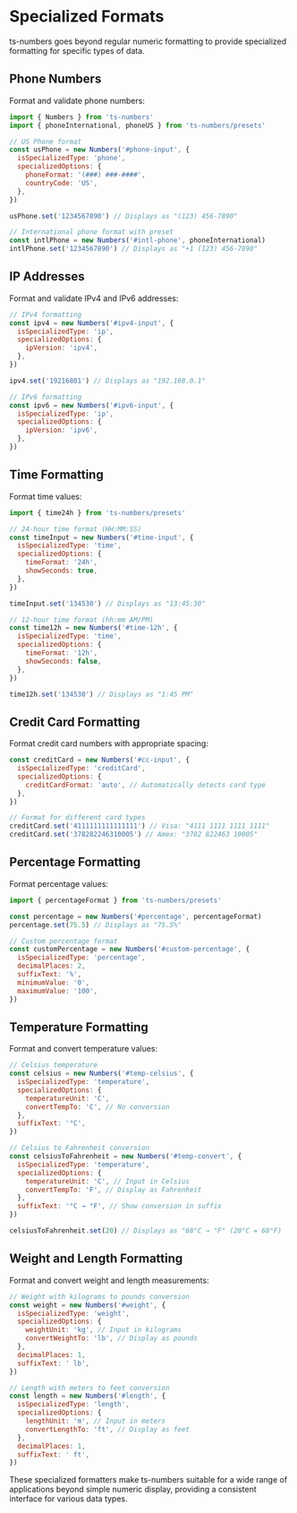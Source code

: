 # Specialized Formats

ts-numbers goes beyond regular numeric formatting to provide specialized formatting for specific types of data.

## Phone Numbers

Format and validate phone numbers:

```js
import { Numbers } from 'ts-numbers'
import { phoneInternational, phoneUS } from 'ts-numbers/presets'

// US Phone format
const usPhone = new Numbers('#phone-input', {
  isSpecializedType: 'phone',
  specializedOptions: {
    phoneFormat: '(###) ###-####',
    countryCode: 'US',
  },
})

usPhone.set('1234567890') // Displays as "(123) 456-7890"

// International phone format with preset
const intlPhone = new Numbers('#intl-phone', phoneInternational)
intlPhone.set('1234567890') // Displays as "+1 (123) 456-7890"
```

## IP Addresses

Format and validate IPv4 and IPv6 addresses:

```js
// IPv4 formatting
const ipv4 = new Numbers('#ipv4-input', {
  isSpecializedType: 'ip',
  specializedOptions: {
    ipVersion: 'ipv4',
  },
})

ipv4.set('19216801') // Displays as "192.168.0.1"

// IPv6 formatting
const ipv6 = new Numbers('#ipv6-input', {
  isSpecializedType: 'ip',
  specializedOptions: {
    ipVersion: 'ipv6',
  },
})
```

## Time Formatting

Format time values:

```js
import { time24h } from 'ts-numbers/presets'

// 24-hour time format (HH:MM:SS)
const timeInput = new Numbers('#time-input', {
  isSpecializedType: 'time',
  specializedOptions: {
    timeFormat: '24h',
    showSeconds: true,
  },
})

timeInput.set('134530') // Displays as "13:45:30"

// 12-hour time format (hh:mm AM/PM)
const time12h = new Numbers('#time-12h', {
  isSpecializedType: 'time',
  specializedOptions: {
    timeFormat: '12h',
    showSeconds: false,
  },
})

time12h.set('134530') // Displays as "1:45 PM"
```

## Credit Card Formatting

Format credit card numbers with appropriate spacing:

```js
const creditCard = new Numbers('#cc-input', {
  isSpecializedType: 'creditCard',
  specializedOptions: {
    creditCardFormat: 'auto', // Automatically detects card type
  },
})

// Format for different card types
creditCard.set('4111111111111111') // Visa: "4111 1111 1111 1111"
creditCard.set('378282246310005') // Amex: "3782 822463 10005"
```

## Percentage Formatting

Format percentage values:

```js
import { percentageFormat } from 'ts-numbers/presets'

const percentage = new Numbers('#percentage', percentageFormat)
percentage.set(75.5) // Displays as "75.5%"

// Custom percentage format
const customPercentage = new Numbers('#custom-percentage', {
  isSpecializedType: 'percentage',
  decimalPlaces: 2,
  suffixText: '%',
  minimumValue: '0',
  maximumValue: '100',
})
```

## Temperature Formatting

Format and convert temperature values:

```js
// Celsius temperature
const celsius = new Numbers('#temp-celsius', {
  isSpecializedType: 'temperature',
  specializedOptions: {
    temperatureUnit: 'C',
    convertTempTo: 'C', // No conversion
  },
  suffixText: '°C',
})

// Celsius to Fahrenheit conversion
const celsiusToFahrenheit = new Numbers('#temp-convert', {
  isSpecializedType: 'temperature',
  specializedOptions: {
    temperatureUnit: 'C', // Input in Celsius
    convertTempTo: 'F', // Display as Fahrenheit
  },
  suffixText: '°C → °F', // Show conversion in suffix
})

celsiusToFahrenheit.set(20) // Displays as "68°C → °F" (20°C = 68°F)
```

## Weight and Length Formatting

Format and convert weight and length measurements:

```js
// Weight with kilograms to pounds conversion
const weight = new Numbers('#weight', {
  isSpecializedType: 'weight',
  specializedOptions: {
    weightUnit: 'kg', // Input in kilograms
    convertWeightTo: 'lb', // Display as pounds
  },
  decimalPlaces: 1,
  suffixText: ' lb',
})

// Length with meters to feet conversion
const length = new Numbers('#length', {
  isSpecializedType: 'length',
  specializedOptions: {
    lengthUnit: 'm', // Input in meters
    convertLengthTo: 'ft', // Display as feet
  },
  decimalPlaces: 1,
  suffixText: ' ft',
})
```

These specialized formatters make ts-numbers suitable for a wide range of applications beyond simple numeric display, providing a consistent interface for various data types.
